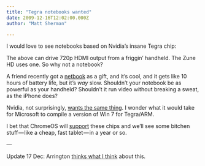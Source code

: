 ```yaml
---
title: "Tegra notebooks wanted"
date: 2009-12-16T12:02:00.000Z
author: "Matt Sherman"

---
```


I would love to see notebooks based on Nvidia’s insane Tegra chip:




The above can drive 720p HDMI output from a friggin’ handheld. The Zune HD uses one. So why not a notebook?

A friend recently got a [netbook](http://www.amazon.com/dp/B002DYIXN2?tag=clipperhouse-20&amp;camp=0&amp;creative=0&amp;linkCode=as4&amp;creativeASIN=B002DYIXN2&amp;adid=03JGMB5SCVT918SJRNCR&amp;) as a gift, and it’s cool, and it gets like 10 hours of battery life, but it’s _way_ slow. Shouldn’t your notebook be as powerful as your handheld? Shouldn’t it run video without breaking a sweat, as the iPhone does?

Nvidia, not surprisingly, [wants the same thing](http://www.xbitlabs.com/news/mobile/display/20091215160722_Nvidia_Promises_Tegra_2_Based_Netbooks_Smartbooks_Smartphones_in_2010.html). I wonder what it would take for Microsoft to compile a version of Win 7 for Tegra/ARM.

I bet that ChromeOS will [support](http://armnews.wordpress.com/2009/09/25/tegra-and-chromeos/) these chips and we’ll see some bitchen stuff — like a cheap, fast tablet — in a year or so.

—

Update 17 Dec: Arrington [thinks what I think](http://www.techcrunch.com/2009/12/17/get-ready-for-the-google-branded-chrome-os-netbook/) about this.
